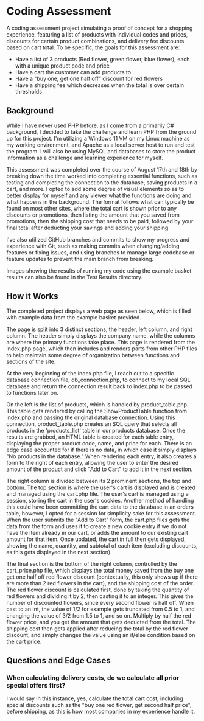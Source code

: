 # Coding Assessment
A coding assessment project simulating a proof of concept for a shopping experience, featuring a list of products with individual codes and prices, discounts for certain product combinations, and delivery fee discounts based on cart total. To be specific, the goals for this assessment are:
- Have a list of 3 products (Red flower, green flower, blue flower), each with a unique product code and price
- Have a cart the customer can add products to
- Have a "buy one, get one half off" discount for red flowers
- Have a shipping fee which decreases when the total is over certain thresholds 

## Background
While I have never used PHP before, as I come from a primarily C# background, I decided to take the challenge and learn PHP from the ground up for this project. I'm utilizing a Windows 11 VM on my Linux machine as my working environment, and Apache as a local server host to run and test the program. I will also be using MySQL and databases to store the product information as a challenge and learning experience for myself.

This assessment was completed over the course of August 17th and 18th by breaking down the time worked into completing essential functions, such as testing and completing the connection to the database, saving products in a cart, and more. I opted to add some degree of visual elements so as to better display for myself and any viewer what the functions are doing and what happens in the background. The format follows what can typically be found on most other sites, where the total cart is shown prior to any discounts or promotions, then listing the amount that you saved from promotions, then the shipping cost that needs to be paid, followed by your final total after deducting your savings and adding your shipping.

I've also utilized GitHub branches and commits to show my progress and experience with Git, such as making commits when changing/adding features or fixing issues, and using branches to manage large codebase or feature updates to prevent the main branch from breaking.

Images showing the results of running my code using the example basket results can also be found in the Test Results directory.

## How it Works
The completed project displays a web page as seen below, which is filled with example data from the example basket provided.

The page is split into 3 distinct sections, the header, left column, and right column. The header simply displays the company name, while the columns are where the primary functions take place. This page is rendered from the index.php page, which then includes and renders parts from other PHP files to help maintain some degree of organization between functions and sections of the site.

At the very beginning of the index.php file, I reach out to a specific database connection file, db_connection.php, to connect to my local SQL database and return the connection result back to index.php to be passed to functions later on.

On the left is the list of products, which is handled by product_table.php. This table gets rendered by calling the ShowProductTable function from index.php and passing the original database connection. Using this connection, product_table.php creates an SQL query that selects all products in the 'products_list' table in our products database. Once the results are grabbed, an HTML table is created for each table entry, displaying the proper product code, name, and price for each. There is an edge case accounted for if there is no data, in which case it simply displays "No products in the database." When rendering each entry, it also creates a form to the right of each entry, allowing the user to enter the desired amount of the product and click "Add to Cart" to add it in the next section.

The right column is divided between its 2 prominent sections, the top and bottom. The top section is where the user's cart is displayed and is created and managed using the cart.php file. The user's cart is managed using a session, storing the cart in the user's cookies. Another method of handling this could have been committing the cart data to the database in an orders table, however, I opted for a session for simplicity sake for this assessment. When the user submits the "Add to Cart" form, the cart.php files gets the data from the form and uses it to create a new cookie entry if we do not have the item already in our cart, or adds the amount to our existing cart amount for that item. Once updated, the cart in full then gets displayed, showing the name, quantity, and subtotal of each item (excluding discounts, as this gets displayed in the next section).

The final section is the bottom of the right column, controlled by the cart_price.php file, which displays the total money saved from the buy one get one half off red flower discount (contextually, this only shows up if there are more than 2 red flowers in the cart), and the shipping cost of the order. The red flower discount is calculated first, done by taking the quantity of red flowers and dividing it by 2, then casting it to an integer. This gives the number of discounted flowers, since every second flower is half off. When cast to an int, the value of 1/2 for example gets truncated from 0.5 to 1, and changing the value of 3/2 from 1.5 to 1, and so on. Multiply by half the red flower price, and you get the amount that gets deducted from the total. The shipping cost then gets applied after reducing the total by the red flower discount, and simply changes the value using an if/else condition based on the cart price.

## Questions and Edge Cases

### When calculating delivery costs, do we calculate all prior special offers first?
I would say in this instance, yes, calculate the total cart cost, including special discounts such as the "buy one red flower, get second half price", before shipping, as this is how most companies in my experience handle it.